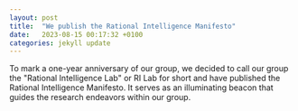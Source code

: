 ```yaml
---
layout: post
title:  "We publish the Rational Intelligence Manifesto"
date:   2023-08-15 00:17:32 +0100
categories: jekyll update
---
```


To mark a one-year anniversary of our group, we decided to call our group the "Rational Intelligence Lab" or RI Lab for short and have published the Rational Intelligence Manifesto. It serves as an illuminating beacon that guides the research endeavors within our group. 
